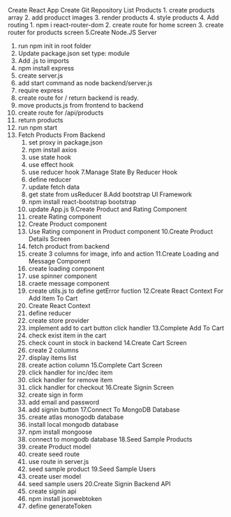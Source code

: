 Create React App
Create Git Repository
List Products
    1. create products array
    2. add producct images
    3. render products
    4. style products
4. Add routing
    1. npm i react-router-dom
    2. create route for home screen
    3. create router for products screen
5.Create Node.JS Server
   1. run npm init in root folder
   2. Update package.json set type: module
   3. Add .js to imports
   4. npm install express
   5. create server.js
   6. add start command as node backend/server.js
   7. require express
   8. create route for / return backend is ready.
   9. move products.js from frontend to backend
   10. create route for /api/products
   11. return products
   12. run npm start
6. Fetch Products From Backend
   1. set proxy in package.json
   2. npm install axios
   3. use state hook
   4. use effect hook
   5. use reducer hook
7.Manage State By Reducer Hook
   1. define reducer
   2. update fetch data
   3. get state from usReducer
8.Add bootstrap UI Framework
    1. npm install react-bootstrap bootstrap
    2. update App.js
9.Create Product and Rating Component
    1. create Rating component
    2. Create Product component
    3. Use Rating component in Product component
10.Create Product Details Screen
    1. fetch product from backend
    2. create 3 columns for image, info and action
11.Create Loading and Message Component
    1. create loading component
    2. use spinner component
    3. craete message component
    4. create utils.js to define getError fuction
12.Create React Context For Add Item To Cart
    1. Create React Context
    2. define reducer
    3. create store provider
    4. implement add to cart button click handler
13.Complete Add To Cart
    1. check exist item in the cart
    2. check count in stock in backend
14.Create Cart Screen
    1. create 2 columns
    2. display items list
    3. create action column
15.Complete Cart Screen
    1. click handler for inc/dec item
    2. click handler for remove item
    3. click handler for checkout
16.Create Signin Screen
    1. create sign in form
    2. add email and password
    3. add signin button
17.Connect To MongoDB Database
    1. create atlas monogodb database
    2. install local mongodb database
    3. npm install mongoose
    4. connect to mongodb database
18.Seed Sample Products
    1. create Product model
    2. create seed route
    3. use route in server.js
    4. seed sample product
19.Seed Sample Users
    1. create user model
    2. seed sample users
20.Create Signin Backend API
    1. create signin api
    2. npm install jsonwebtoken
    3. define generateToken